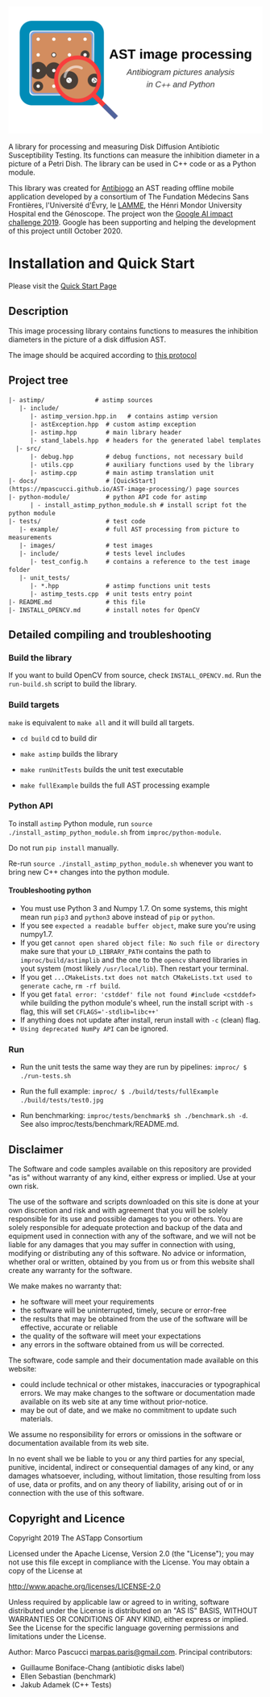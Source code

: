 ![ASTimp banner](docs/images/Github_social.png)

A library for processing and measuring Disk Diffusion Antibiotic Susceptibility Testing.
Its functions can measure the inhibition diameter in a picture of a Petri Dish.
The library can be used in C++ code or as a Python module.

This library was created for [Antibiogo](https://fondation.msf.fr/projets/antibiogo) an AST reading offline mobile application developed by a consortium of The Fundation Médecins Sans Frontières, l'Université d'Évry, le [LAMME](http://www.math-evry.cnrs.fr/doku.php), the Hénri Mondor University Hospital end the Génoscope. The project won the [Google AI impact challenge 2019](https://www.blog.google/outreach-initiatives/google-org/ai-impact-challenge-grantees/). Google has been supporting and helping the development of this project untill October 2020.

# Installation and Quick Start
Please visit the [Quick Start Page](https://mpascucci.github.io/AST-image-processing/)

## Description
This image processing library contains functions to measures the inhibition diameters in the picture of a disk diffusion AST.

The image should be acquired according to [this protocol](https://mpascucci.github.io/ASTapp-protocol/)

## Project tree

```{}
|- astimp/              # astimp sources
   |- include/
      |- astimp_version.hpp.in   # contains astimp version
      |- astException.hpp  # custom astimp exception
      |- astimp.hpp        # main library header
      |- stand_labels.hpp  # headers for the generated label templates
  |- src/
      |- debug.hpp         # debug functions, not necessary build
      |- utils.cpp         # auxiliary functions used by the library
      |- astimp.cpp        # main astimp translation unit
|- docs/                   # [QuickStart](https://mpascucci.github.io/AST-image-processing/) page sources
|- python-module/          # python API code for astimp
      | - install_astimp_python_module.sh # install script fot the python module
|- tests/                  # test code
   |- example/             # full AST processing from picture to measurements
   |- images/              # test images
   |- include/             # tests level includes
      |- test_config.h     # contains a reference to the test image folder
   |- unit_tests/
      |- *.hpp             # astimp functions unit tests
      |- astimp_tests.cpp  # unit tests entry point
|- README.md               # this file
|- INSTALL_OPENCV.md       # install notes for OpenCV
```

## Detailed compiling and troubleshooting

### Build the library

If you want to build OpenCV from source, check `INSTALL_OPENCV.md`.
Run the `run-build.sh` script to build the library.

### Build targets
`make` is equivalent to `make all` and it will build all targets.

- `cd build` cd to build dir

- `make astimp` builds the library

- `make runUnitTests` builds the unit test executable

- `make fullExample` builds the full AST processing example

### Python API

To install `astimp` Python module, run `source ./install_astimp_python_module.sh` from `improc/python-module`.

Do not run `pip install` manually.

Re-run `source ./install_astimp_python_module.sh` whenever you want to bring new C++ changes into the python module.

#### Troubleshooting python
- You must use Python 3 and Numpy 1.7. On some systems, this might mean run `pip3` and `python3` above instead of `pip` or `python`.
- If you see `expected a readable buffer object`, make sure you're using numpy1.7.
- If you get `cannot open shared object file: No such file or directory` make sure that your `LD_LIBRARY_PATH` contains the path to `improc/build/astimplib` and the one to the `opencv` shared libraries in yout system (most likely `/usr/local/lib`). Then restart your terminal.
- If you get `...CMakeLists.txt does not match CMakeLists.txt used to generate cache`, `rm -rf build`.
- If you get `fatal error: 'cstddef' file not found #include <cstddef>` while building the python module's wheel, run the install script with `-s` flag, this will set `CFLAGS='-stdlib=libc++'`
- If anything does not update after install, rerun install with `-c` (clean) flag.
- `Using deprecated NumPy API` can be ignored.

### Run

- Run the unit tests the same way they are run by pipelines: `improc/ $ ./run-tests.sh`

- Run the full example: `improc/ $ ./build/tests/fullExample ./build/tests/test0.jpg`

- Run benchmarking: `improc/tests/benchmark$ sh ./benchmark.sh -d`. See also improc/tests/benchmark/README.md.

## Disclaimer

The Software and code samples available on this repository are provided "as is" without warranty of any kind, either express or implied.
Use at your own risk.

The use of the software and scripts downloaded on this site is done at your own discretion and risk and with agreement that you will be solely responsible for its use and possible damages to you or others.
You are solely responsible for adequate protection and backup of the data and equipment used in connection with any of the software, and we will not be liable for any damages that you may suffer in connection with using, modifying or distributing any of this software. No advice or information, whether oral or written, obtained by you from us or from this website shall create any warranty for the software.

We make makes no warranty that:
- he software will meet your requirements
- the software will be uninterrupted, timely, secure or error-free
- the results that may be obtained from the use of the software will be effective, accurate or reliable
- the quality of the software will meet your expectations
- any errors in the software obtained from us will be corrected. 

The software, code sample and their documentation made available on this website:
- could include technical or other mistakes, inaccuracies or typographical errors. We may make changes to the software or documentation made available on its web site at any time without prior-notice.
- may be out of date, and we make no commitment to update such materials. 

We assume no responsibility for errors or omissions in the software or documentation available from its web site.

In no event shall we be liable to you or any third parties for any special, punitive, incidental, indirect or consequential damages of any kind, or any damages whatsoever, including, without limitation, those resulting from loss of use, data or profits, and on any theory of liability, arising out of or in connection with the use of this software. 

## Copyright and Licence

Copyright 2019 The ASTapp Consortium

Licensed under the Apache License, Version 2.0 (the "License");
you may not use this file except in compliance with the License.
You may obtain a copy of the License at

   <http://www.apache.org/licenses/LICENSE-2.0>

Unless required by applicable law or agreed to in writing, software
distributed under the License is distributed on an "AS IS" BASIS,
WITHOUT WARRANTIES OR CONDITIONS OF ANY KIND, either express or implied.
See the License for the specific language governing permissions and
limitations under the License.

Author: Marco Pascucci <marpas.paris@gmail.com>.
Principal contributors:
- Guillaume Boniface-Chang (antibiotic disks label)
- Ellen Sebastian (benchmark)
- Jakub Adamek (C++ Tests)
